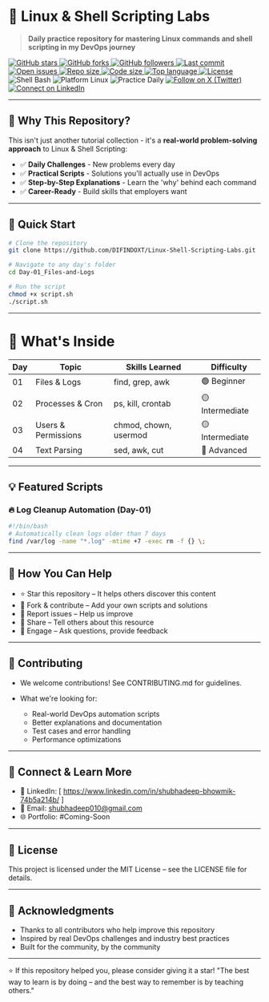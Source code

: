 <!-- ===== Repo Title & Tagline ===== -->
# 🐧 Linux & Shell Scripting Labs
> **Daily practice repository for mastering Linux commands and shell scripting in my DevOps journey**

<!-- ===== Badge Strip (compact & clean) ===== -->
<div align="left">

<!-- GitHub social -->
<a href="https://github.com/DIFINDOXT/Linux-Shell-Scripting-Labs/stargazers">
  <img alt="GitHub stars" src="https://img.shields.io/github/stars/DIFINDOXT/Linux-Shell-Scripting-Labs?style=social">
</a>
<a href="https://github.com/DIFINDOXT/Linux-Shell-Scripting-Labs/network/members">
  <img alt="GitHub forks" src="https://img.shields.io/github/forks/DIFINDOXT/Linux-Shell-Scripting-Labs?style=social">
</a>
<a href="https://github.com/DIFINDOXT?tab=followers">
  <img alt="GitHub followers" src="https://img.shields.io/github/followers/DIFINDOXT?style=social">
</a>

<!-- Repo status -->
<a href="https://github.com/DIFINDOXT/Linux-Shell-Scripting-Labs/commits/main">
  <img alt="Last commit" src="https://img.shields.io/github/last-commit/DIFINDOXT/Linux-Shell-Scripting-Labs">
</a>
<a href="https://github.com/DIFINDOXT/Linux-Shell-Scripting-Labs/issues">
  <img alt="Open issues" src="https://img.shields.io/github/issues/DIFINDOXT/Linux-Shell-Scripting-Labs">
</a>
<a href="https://github.com/DIFINDOXT/Linux-Shell-Scripting-Labs">
  <img alt="Repo size" src="https://img.shields.io/github/repo-size/DIFINDOXT/Linux-Shell-Scripting-Labs">
</a>
<a href="https://github.com/DIFINDOXT/Linux-Shell-Scripting-Labs">
  <img alt="Code size" src="https://img.shields.io/github/languages/code-size/DIFINDOXT/Linux-Shell-Scripting-Labs">
</a>
<a href="https://github.com/DIFINDOXT/Linux-Shell-Scripting-Labs">
  <img alt="Top language" src="https://img.shields.io/github/languages/top/DIFINDOXT/Linux-Shell-Scripting-Labs">
</a>
<a href="https://github.com/DIFINDOXT/Linux-Shell-Scripting-Labs/blob/main/LICENSE">
  <img alt="License" src="https://img.shields.io/github/license/DIFINDOXT/Linux-Shell-Scripting-Labs">
</a>

<!-- Tech/context (flat style) -->
<img alt="Shell Bash" src="https://img.shields.io/badge/Shell-Bash-4EAA25?logo=gnu-bash&logoColor=white">
<img alt="Platform Linux" src="https://img.shields.io/badge/Platform-Linux-blue?logo=linux&logoColor=white">
<img alt="Practice Daily" src="https://img.shields.io/badge/Practice-Daily%20Labs-orange?logo=googletagmanager&logoColor=white">

<!-- Optional: Social links (replace handles/URLs) -->
<a href="https://x.com/https://x.com/XT1396">
  <img alt="Follow on X (Twitter)" src="https://img.shields.io/twitter/follow/https://x.com/XT1396?style=social">
</a>
<a href="https://www.linkedin.com/in/https://www.linkedin.com/in/shubhadeep-bhowmik-74b5a214b//">
  <img alt="Connect on LinkedIn" src="https://img.shields.io/badge/LinkedIn-Connect-blue?logo=linkedin">
</a>

</div>

---

## 🎯 Why This Repository?

This isn't just another tutorial collection - it's a **real-world problem-solving approach** to Linux & Shell Scripting:

- ✅ **Daily Challenges** - New problems every day
- ✅ **Practical Scripts** - Solutions you'll actually use in DevOps
- ✅ **Step-by-Step Explanations** - Learn the 'why' behind each command
- ✅ **Career-Ready** - Build skills that employers want

---

## 🚀 Quick Start

```bash
# Clone the repository
git clone https://github.com/DIFINDOXT/Linux-Shell-Scripting-Labs.git

# Navigate to any day's folder
cd Day-01_Files-and-Logs

# Run the script
chmod +x script.sh
./script.sh
```

---

# 📂 What's Inside

| Day | Topic                | Skills Learned           | Difficulty      |
|-----|----------------------|--------------------------|-----------------|
| 01  | Files & Logs         | find, grep, awk          | 🟢 Beginner     |
| 02  | Processes & Cron     | ps, kill, crontab        | 🟡 Intermediate |
| 03  | Users & Permissions  | chmod, chown, usermod    | 🟡 Intermediate |
| 04  | Text Parsing         | sed, awk, cut            | 🔴 Advanced     |

---

## 💡 Featured Scripts

### 🔥 Log Cleanup Automation (Day-01)
```bash
#!/bin/bash
# Automatically clean logs older than 7 days
find /var/log -name "*.log" -mtime +7 -exec rm -f {} \;
```
---

## 🤝 How You Can Help

- ⭐ Star this repository – It helps others discover this content
- 🍴 Fork & contribute – Add your own scripts and solutions
- 🐛 Report issues – Help us improve
- 📢 Share – Tell others about this resource
- 💬 Engage – Ask questions, provide feedback

---

## 🎯 Contributing

- We welcome contributions! See CONTRIBUTING.md for guidelines.
- What we're looking for:

	- Real-world DevOps automation scripts
	- Better explanations and documentation
	- Test cases and error handling
	- Performance optimizations

---

## 🔗 Connect & Learn More

- 💼 LinkedIn: [ https://www.linkedin.com/in/shubhadeep-bhowmik-74b5a214b/ ]
- 📧 Email: shubhadeep010@gmail.com
- 🌐 Portfolio: #Coming-Soon

---

## 📜 License
This project is licensed under the MIT License – see the LICENSE file for details.

---

## 🙏 Acknowledgments

- Thanks to all contributors who help improve this repository
- Inspired by real DevOps challenges and industry best practices
- Built for the community, by the community

---

⭐ If this repository helped you, please consider giving it a star!
"The best way to learn is by doing – and the best way to remember is by teaching others."
